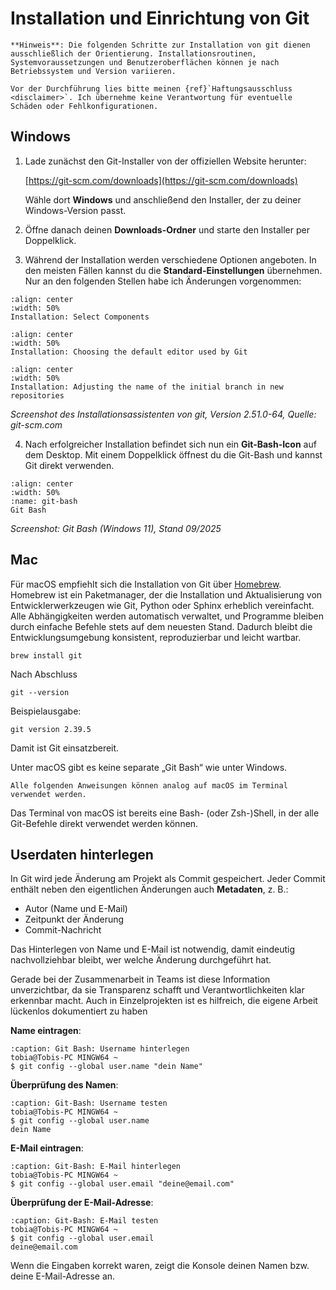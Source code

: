 # Installation und Einrichtung von Git

```{attention}
**Hinweis**: Die folgenden Schritte zur Installation von git dienen ausschließlich der Orientierung. Installationsroutinen, Systemvoraussetzungen und Benutzeroberflächen können je nach Betriebssystem und Version variieren.  

Vor der Durchführung lies bitte meinen {ref}`Haftungsausschluss <disclaimer>`. Ich übernehme keine Verantwortung für eventuelle Schäden oder Fehlkonfigurationen.  
```

## Windows

1. Lade zunächst den Git-Installer von der offiziellen Website herunter:

    [https://git-scm.com/downloads](https://git-scm.com/downloads)

    Wähle dort **Windows** und anschließend den Installer, der zu deiner Windows-Version passt.

2. Öffne danach deinen **Downloads-Ordner** und starte den Installer per Doppelklick.

3. Während der Installation werden verschiedene Optionen angeboten. In den meisten Fällen kannst du die **Standard-Einstellungen** übernehmen.\
    Nur an den folgenden Stellen habe ich Änderungen vorgenommen:

```{figure} ../../_static/img/git/installation/1-installation_components.png
:align: center
:width: 50%
Installation: Select Components
```
```{figure} ../../_static/img/git/installation/2-installation_editor.png
:align: center
:width: 50%
Installation: Choosing the default editor used by Git
```
```{figure} ../../_static/img/git/installation/3-installation_branch.png
:align: center
:width: 50%
Installation: Adjusting the name of the initial branch in new repositories
```
*Screenshot des Installationsassistenten von git, Version 2.51.0-64, Quelle: git-scm.com*

4. Nach erfolgreicher Installation befindet sich nun ein **Git-Bash-Icon** auf dem Desktop. Mit einem Doppelklick öffnest du die Git-Bash und kannst Git direkt verwenden.

```{figure} ../../_static/img/git/installation/4-installation_git-bash.png
:align: center
:width: 50%
:name: git-bash
Git Bash
```
*Screenshot: Git Bash (Windows 11), Stand 09/2025*

## Mac

Für macOS empfiehlt sich die Installation von Git über [Homebrew](https://brew.sh/).\
Homebrew ist ein Paketmanager, der die Installation und Aktualisierung von Entwicklerwerkzeugen wie Git, Python oder Sphinx erheblich vereinfacht.
Alle Abhängigkeiten werden automatisch verwaltet, und Programme bleiben durch einfache Befehle stets auf dem neuesten Stand.
Dadurch bleibt die Entwicklungsumgebung konsistent, reproduzierbar und leicht wartbar.

```{code-block} console
brew install git
```
Nach Abschluss
```{code-block} console
git --version
```
Beispielausgabe:
```{code-block} console
git version 2.39.5 
```
Damit ist Git einsatzbereit.

Unter macOS gibt es keine separate „Git Bash“ wie unter Windows.
```{hint}
Alle folgenden Anweisungen können analog auf macOS im Terminal verwendet werden.
```
Das Terminal von macOS ist bereits eine Bash- (oder Zsh-)Shell, in der alle Git-Befehle direkt verwendet werden können.

## Userdaten hinterlegen

In Git wird jede Änderung am Projekt als Commit gespeichert. Jeder Commit enthält neben den eigentlichen Änderungen auch **Metadaten**, z. B.:

- Autor (Name und E-Mail)
- Zeitpunkt der Änderung
- Commit-Nachricht

Das Hinterlegen von Name und E-Mail ist notwendig, damit eindeutig nachvollziehbar bleibt, wer welche Änderung durchgeführt hat.

Gerade bei der Zusammenarbeit in Teams ist diese Information unverzichtbar, da sie Transparenz schafft und Verantwortlichkeiten klar erkennbar macht. Auch in Einzelprojekten ist es hilfreich, die eigene Arbeit lückenlos dokumentiert zu haben

**Name eintragen**:

```{code-block} console
:caption: Git Bash: Username hinterlegen
tobia@Tobis-PC MINGW64 ~
$ git config --global user.name "dein Name"
```

**Überprüfung des Namen**:

```{code-block} console
:caption: Git-Bash: Username testen
tobia@Tobis-PC MINGW64 ~
$ git config --global user.name
dein Name
```

**E-Mail eintragen**:

```{code-block} console
:caption: Git-Bash: E-Mail hinterlegen
tobia@Tobis-PC MINGW64 ~
$ git config --global user.email "deine@email.com"
```
**Überprüfung der E-Mail-Adresse**:

```{code-block} console
:caption: Git-Bash: E-Mail testen
tobia@Tobis-PC MINGW64 ~
$ git config --global user.email
deine@email.com
```
Wenn die Eingaben korrekt waren, zeigt die Konsole deinen Namen bzw. deine E-Mail-Adresse an.